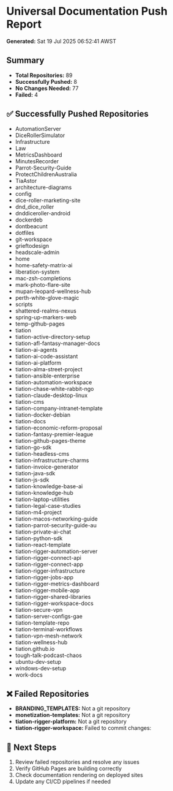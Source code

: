 # Universal Documentation Push Report

**Generated:** Sat 19 Jul 2025 06:52:41 AWST

## Summary

- **Total Repositories:** 89
- **Successfully Pushed:** 8
- **No Changes Needed:** 77
- **Failed:** 4

## ✅ Successfully Pushed Repositories

- AutomationServer
- DiceRollerSimulator
- Infrastructure
- Law
- MetricsDashboard
- MinutesRecorder
- Parrot-Security-Guide
- ProtectChildrenAustralia
- TiaAstor
- architecture-diagrams
- config
- dice-roller-marketing-site
- dnd_dice_roller
- dnddiceroller-android
- dockerdeb
- dontbeacunt
- dotfiles
- git-workspace
- grieftodesign
- headscale-admin
- home
- home-safety-matrix-ai
- liberation-system
- mac-zsh-completions
- mark-photo-flare-site
- mupan-leopard-wellness-hub
- perth-white-glove-magic
- scripts
- shattered-realms-nexus
- spring-up-markers-web
- temp-github-pages
- tiation
- tiation-active-directory-setup
- tiation-afl-fantasy-manager-docs
- tiation-ai-agents
- tiation-ai-code-assistant
- tiation-ai-platform
- tiation-alma-street-project
- tiation-ansible-enterprise
- tiation-automation-workspace
- tiation-chase-white-rabbit-ngo
- tiation-claude-desktop-linux
- tiation-cms
- tiation-company-intranet-template
- tiation-docker-debian
- tiation-docs
- tiation-economic-reform-proposal
- tiation-fantasy-premier-league
- tiation-github-pages-theme
- tiation-go-sdk
- tiation-headless-cms
- tiation-infrastructure-charms
- tiation-invoice-generator
- tiation-java-sdk
- tiation-js-sdk
- tiation-knowledge-base-ai
- tiation-knowledge-hub
- tiation-laptop-utilities
- tiation-legal-case-studies
- tiation-m4-project
- tiation-macos-networking-guide
- tiation-parrot-security-guide-au
- tiation-private-ai-chat
- tiation-python-sdk
- tiation-react-template
- tiation-rigger-automation-server
- tiation-rigger-connect-api
- tiation-rigger-connect-app
- tiation-rigger-infrastructure
- tiation-rigger-jobs-app
- tiation-rigger-metrics-dashboard
- tiation-rigger-mobile-app
- tiation-rigger-shared-libraries
- tiation-rigger-workspace-docs
- tiation-secure-vpn
- tiation-server-configs-gae
- tiation-template-repo
- tiation-terminal-workflows
- tiation-vpn-mesh-network
- tiation-wellness-hub
- tiation.github.io
- tough-talk-podcast-chaos
- ubuntu-dev-setup
- windows-dev-setup
- work-docs

## ❌ Failed Repositories

- **BRANDING_TEMPLATES:** Not a git repository
- **monetization-templates:** Not a git repository
- **tiation-rigger-platform:** Not a git repository
- **tiation-rigger-workspace:** Failed to commit changes: 

## 🎯 Next Steps

1. Review failed repositories and resolve any issues
2. Verify GitHub Pages are building correctly
3. Check documentation rendering on deployed sites
4. Update any CI/CD pipelines if needed
